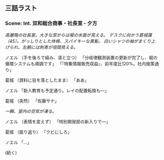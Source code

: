 ## 三話ラスト
### Scene: Int. 双和総合商事・社長室 - 夕方

*高層階の社長室。大きな窓からは堀の水面が見える。*
*デスクに向かう葛城蓮（45）。がっしりとした体格、スパイキーな黒髪。*
*白いシャツの袖がまくり上げられ、左腕には刺青が垣間見える。*

ノエル
（手を後ろで組み、凛と立つ）
「分岐律観測装置の更新が完了し、堀の循環システムも順調です」
「『特集情報販売収益』、前年度比120%。社内施策通り」

葛城
（資料に目を落としたまま）
「ああ」

ノエル
「新人教育も予定通り。レイの配置転換も―」

葛城
（突然）
「佐藤サナ」

*一瞬、室内の空気が凍る。*

ノエル
（表情を変えず）
「特別開発部の新入りで―」

葛城
（振り返り）
「クビにしろ」


ノエル
「...」

(続く)